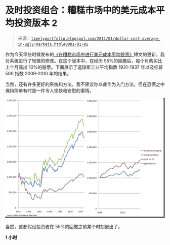 <!--yml

分类：未分类

日期：2024-05-18 15:24:27

-->

# 及时投资组合：糟糕市场中的美元成本平均投资版本 2

> 来源：[`timelyportfolio.blogspot.com/2011/01/dollar-cost-average-in-ugly-markets.html#0001-01-01`](http://timelyportfolio.blogspot.com/2011/01/dollar-cost-average-in-ugly-markets.html#0001-01-01)

作为今天早些时候发布的[《在糟糕市场中进行美元成本平均投资》](http://timelyportfolio.blogspot.com/2011/01/dollar-cost-averaging-in-ugly-markets.html)博文的更新，我对系统进行了轻微的修改。在这个版本中，在经历 55%的回撤后，每个月购买比上个月高出 10%的股票。下面展示了道琼斯工业平均指数 1931-1937 年以及标普 500 指数 2009-2010 年的结果。

当然，还有许多更好的系统和方法，我不建议你以此作为入门方法，但在恐慌之中保持简单有时是一件令人愉快和安慰的事情。

![image](img/0b07cecc4cd149be45aff680bc4a2b80.png "image")

当然，这都假设投资者在 55%的回撤之前某个时刻退出了。

**1 小时**
